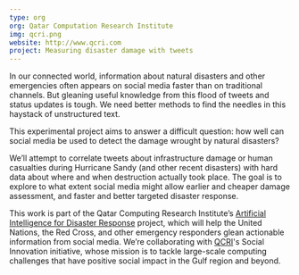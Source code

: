 ```yaml
---
type: org
org: Qatar Computation Research Institute
img: qcri.png
website: http://www.qcri.com
project: Measuring disaster damage with tweets
---
```

In our connected world, information about natural disasters and other emergencies often appears on social media faster than on traditional channels. But gleaning useful knowledge from this flood of tweets and status updates is tough. We need better methods to find the needles in this haystack of unstructured text.

This experimental project aims to answer a difficult question: how well can social media be used to detect the damage wrought by natural disasters?

We’ll attempt to correlate tweets about infrastructure damage or human casualties during Hurricane Sandy (and other recent disasters) with hard data about where and when destruction actually took place. The goal is to explore to what extent social media might allow earlier and cheaper damage assessment, and faster and better targeted disaster response.
 
This work is part of the Qatar Computing Research Institute’s [Artificial Intelligence for Disaster Response](http://irevolution.net/2013/02/11/update-twitter-dashboard/) project, which will help the United Nations, the Red Cross, and other emergency responders glean actionable information from social media. We’re collaborating with [QCRI](http://www.qcri.com)'s Social Innovation initiative, whose mission is to tackle large-scale computing challenges that have positive social impact in the Gulf region and beyond.

